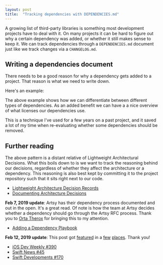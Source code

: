 ```yaml
---
layout: post
title:  "Tracking dependencies with DEPENDENCIES.md"
---
```


A growing list of third-party libraries is something most development projects have to deal with it. On many projects it can be hard to figure out why a certain dependency was added, or whether it still makes sense to keep it. We can track dependencies through a `DEPENDENCIES.md` document just like we track changes via a `CHANGELOG.md`.

## Writing a dependencies document

There needs to be a good reason for why a dependency gets added to a project. That reason is what we need to write down.

Here's an example:

<script src="https://gist.github.com/ksm/9b717002c16156b06a695f4d67ed2d7a.js"></script>

The above example shows how we can differentiate between different types of dependencies. As an added benefit we can have a a nice overview of what licenses our dependencies use.

This is a technique I've used for a few years on a past project, and it saved a lot of my time when re-evaluating whether some dependencies should be removed. 

## Further reading

The above pattern is a distant relative of Lightweight Architectural Decisions. What this boils down to is we want to track the reasoning behind our decisions, regardless of whether they affect the architecture or a dependency. This reasoning is also best kept by committing it to the project repository such that it sits right next to our code.

- [Lightweight Architecture Decision Records](https://www.thoughtworks.com/radar/techniques/lightweight-architecture-decision-records)
- [Documenting Architecture Decisions](http://thinkrelevance.com/blog/2011/11/15/documenting-architecture-decisions)

**Feb 7, 2019 update**: Artsy has their dependency process documented and out in the open. It's a great read. Of note is how the team at Artsy decides whether a dependency should go through the Artsy RFC process. Thank you to [Orta Therox](https://twitter.com/orta) for bringing this to my attention.

- [Adding a Dependency Playbook](https://github.com/artsy/README/blob/master/playbooks/dependencies.md)

**Feb 12, 2019 update**: This post got [featured](https://twitter.com/iOSDevWeekly/status/1095397358433640453) in a [few](https://twitter.com/seanallen_dev/status/1095002921253593088) [places](https://twitter.com/swiftdevmnts/status/1096490331934216192). Thank you!

- [iOS Dev Weekly #390](https://iosdevweekly.com/issues/390#1O9CXcY)
- [Swift News #45](https://youtu.be/g99P3baA1s0)
- [Swift Developments #170](https://andybargh.com/swiftdevelopments-170/)
